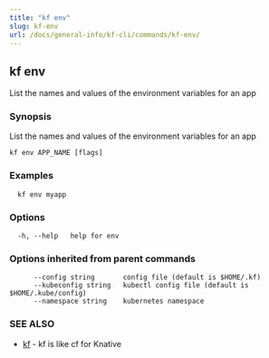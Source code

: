 ```yaml
---
title: "kf env"
slug: kf-env
url: /docs/general-info/kf-cli/commands/kf-env/
---
```

## kf env

List the names and values of the environment variables for an app

### Synopsis

List the names and values of the environment variables for an app

```
kf env APP_NAME [flags]
```

### Examples

```
  kf env myapp
```

### Options

```
  -h, --help   help for env
```

### Options inherited from parent commands

```
      --config string       config file (default is $HOME/.kf)
      --kubeconfig string   kubectl config file (default is $HOME/.kube/config)
      --namespace string    kubernetes namespace
```

### SEE ALSO

* [kf](/docs/general-info/kf-cli/commands/kf/)	 - kf is like cf for Knative

